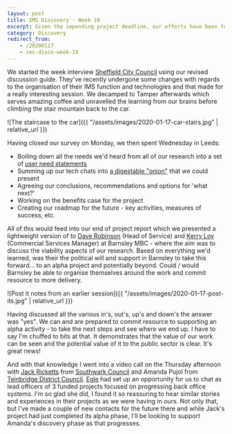 ```yaml
---
layout: post
title: IMS Discovery - Week 19
excerpt: Given the impending project deadline, our efforts have been focussed on setting up our final outputs
category: Discovery
redirect_from:
    - /20200117
    - ims-disco-week-19
---
```

We started the week interview [Sheffield City Council](https://www.sheffield.gov.uk) using our revised discussion guide. They've recently undergone some changes with regards to the organisation of their IMS function and technologies and that made for a really interesting session. We decamped to Tamper afterwards which serves amazing coffee and unravelled the learning from our brains before climbing the stair mountain back to the car.

![The staircase to the car]({{ "/assets/images/2020-01-17-car-stairs.jpg" | relative_url }})

Having closed our survey on Monday, we then spent Wednesday in Leeds:

*   Boiling down all the needs we'd heard from all of our research into a set of [user need statements](https://docs.google.com/spreadsheets/d/1sccrAIaRHPd-ITuyBAmjzp8gmbZz-sLrbLJHZme3NRM)
*   Summing up our tech chats into [a digestable "onion"](https://miro.com/app/board/o9J_kvxjiRY=/) that we could present
*   Agreeing our conclusions, recommendations and options for 'what next?'
*   Working on the benefits case for the project
*   Creating our roadmap for the future - key activities, measures of success, etc.

All of this would feed into our end of project report which we presented a lightweight version of to [Dave Robinson](https://twitter.com/DavidRob2002) (Head of Service) and [Kerry Loy](https://twitter.com/LoyKerry) (Commercial Services Manager) at Barnsley MBC - where the aim was to discuss the viability aspects of our research. Based on everything we'd learned, was their the political will and support in Barnsley to take this forward... to an alpha project and potentially beyond. Could / would Barnsley be able to organise themselves around the work and commit resource to more delivery.

![Post it notes from an earlier session]({{ "/assets/images/2020-01-17-post-its.jpg" | relative_url }})

Having discussed all the various in's, out's, up's and down's the answer was "yes". We can and are prepared to commit resource to supporting an alpha activity - to take the next steps and see where we end up. I have to say I'm chuffed to bits at that. It demonstrates that the value of our work can be seen and the potential value of it to the public sector is clear. It's great news!

And with that knowledge I went into a video call on the Thursday afternoon with [Jack Ricketts](https://twitter.com/JackRicketts8) from [Southwark Council](https://www.southwark.gov.uk/) and Amanda Pujol from [Teinbridge District Council](https://www.teignbridge.gov.uk/). [Egle](https://twitter.com/egle_a_ieva) had set up an opportunity for us to chat as lead officers of 3 funded projects focused on progressing back office systems. I'm so glad she did, I found it so reassuring to hear similar stories and experiences in their projects as we were having in ours. Not only that, but I've made a couple of new contacts for the future there and while Jack's project had just completed its alpha phase, I'll be looking to support Amanda's discovery phase as that progresses.